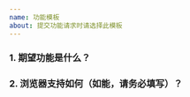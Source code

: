 ```yaml
---
name: 功能模板
about: 提交功能请求时请选择此模板
---
```


### 1. 期望功能是什么？

### 2. 浏览器支持如何（如能，请务必填写）？

[//]: # (如有图片请附上截图)